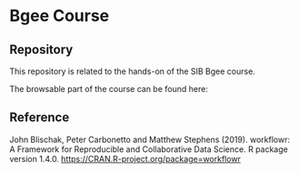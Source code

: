# Bgee Course

## Repository

This repository is related to the hands-on of the SIB Bgee course.

The browsable part of the course can be found here: 


## Reference

John Blischak, Peter Carbonetto and Matthew Stephens (2019).
workflowr: A Framework for Reproducible and Collaborative Data Science.
R package version 1.4.0. https://CRAN.R-project.org/package=workflowr

